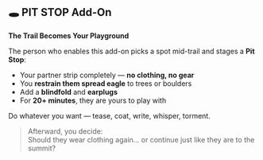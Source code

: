 ## 🕳️ PIT STOP Add-On
**The Trail Becomes Your Playground**

The person who enables this add-on picks a spot mid-trail and stages a **Pit Stop**:

- Your partner strip completely — **no clothing, no gear**
- You **restrain them spread eagle** to trees or boulders
- Add a **blindfold** and **earplugs**
- For **20+ minutes**, they are yours to play with

Do whatever you want — tease, coat, write, whisper, torment.

> Afterward, you decide:  
> Should they wear clothing again… or continue just like they are to the summit?